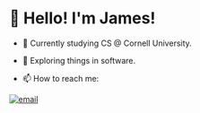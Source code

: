  # :wave: Hello! I'm James!

- :bear: Currently studying CS @ Cornell University.

- :seedling: Exploring things in software.

- :mailbox: How to reach me: 

[![email](https://user-images.githubusercontent.com/100223126/179417462-846acd19-42bc-4b69-9261-cc6ba20f7876.png)][1]

[1]: mailto:jjk297@cornell.edu


